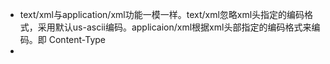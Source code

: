 - text/xml与application/xml功能一模一样。text/xml忽略xml头指定的编码格式，采用默认us-ascii编码。applicaion/xml根据xml头部指定的编码格式来编码。即 Content-Type 
- 

